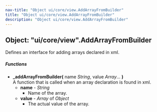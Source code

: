 ```yaml
---
nav-title: "Object ui/core/view.AddArrayFromBuilder"
title: "Object ui/core/view.AddArrayFromBuilder"
description: "Object ui/core/view.AddArrayFromBuilder"
---
```

## Object: "ui/core/view".AddArrayFromBuilder  
Defines an interface for adding arrays declared in xml.

##### Functions
 - **_addArrayFromBuilder(** name _String_, value _Array_... **)**  
     A function that is called when an array declaration is found in xml.
   - **name** - _String_  
     - Name of the array.
   - **value** - _Array_ of _Object_  
     - The actual value of the array.